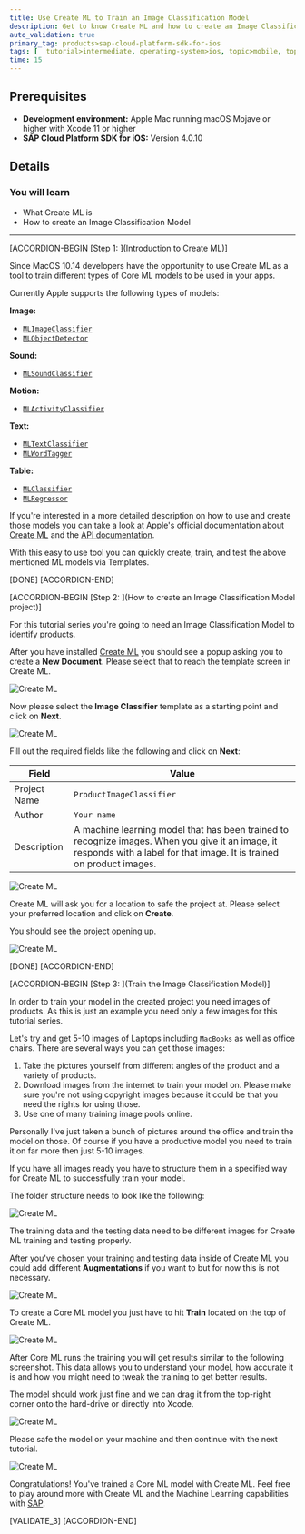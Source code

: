 ```yaml
---
title: Use Create ML to Train an Image Classification Model
description: Get to know Create ML and how to create an Image Classification Model for products.
auto_validation: true
primary_tag: products>sap-cloud-platform-sdk-for-ios
tags: [  tutorial>intermediate, operating-system>ios, topic>mobile, topic>odata, products>sap-cloud-platform, products>sap-cloud-platform-sdk-for-ios ]
time: 15
---
```


## Prerequisites  
- **Development environment:** Apple Mac running macOS Mojave or higher with Xcode 11 or higher
- **SAP Cloud Platform SDK for iOS:** Version 4.0.10

## Details
### You will learn  
  - What Create ML is
  - How to create an Image Classification Model

---

[ACCORDION-BEGIN [Step 1: ](Introduction to Create ML)]

Since MacOS 10.14 developers have the opportunity to use Create ML as a tool to train different types of Core ML models to be used in your apps.

Currently Apple supports the following types of models:

**Image:**
- [`MLImageClassifier`](https://developer.apple.com/documentation/createml/mlimageclassifier)
- [`MLObjectDetector`](https://developer.apple.com/documentation/createml/mlobjectdetector)

**Sound:**
- [`MLSoundClassifier`](https://developer.apple.com/documentation/createml/mlsoundclassifier)

**Motion:**
- [`MLActivityClassifier`](https://developer.apple.com/documentation/createml/mlactivityclassifier)

**Text:**
- [`MLTextClassifier`](https://developer.apple.com/documentation/createml/mltextclassifier)
- [`MLWordTagger`](https://developer.apple.com/documentation/createml/mlwordtagger)

**Table:**
- [`MLClassifier`](https://developer.apple.com/documentation/createml/mlclassifier)
- [`MLRegressor`](https://developer.apple.com/documentation/createml/mlregressor)

If you're interested in a more detailed description on how to use and create those models you can take a look at Apple's official documentation about [Create ML](https://developer.apple.com/documentation/createml/creating_an_image_classifier_model) and the [API documentation](https://developer.apple.com/documentation/createml).

With this easy to use tool you can quickly create, train, and test the above mentioned ML models via Templates.

[DONE]
[ACCORDION-END]

[ACCORDION-BEGIN [Step 2: ](How to create an Image Classification Model project)]

For this tutorial series you're going to need an Image Classification Model to identify products.

After you have installed [Create ML](https://developer.apple.com/machine-learning/create-ml/) you should see a popup asking you to create a **New Document**. Please select that to reach the template screen in Create ML.

![Create ML](fiori-ios-scpms-teched19-01.png)

Now please select the **Image Classifier** template as a starting point and click on **Next**.

![Create ML](fiori-ios-scpms-teched19-02.png)

Fill out the required fields like the following and click on **Next**:

| Field  | Value |
| ------------- | ------------- |
| Project Name  | `ProductImageClassifier`  |
| Author  | `Your name`  |
| Description  | A machine learning model that has been trained to recognize images. When you give it an image, it responds with a label for that image. It is trained on product images. |

![Create ML](fiori-ios-scpms-teched19-03.png)

Create ML will ask you for a location to safe the project at. Please select your preferred location and click on **Create**.

You should see the project opening up.

![Create ML](fiori-ios-scpms-teched19-04.png)

[DONE]
[ACCORDION-END]

[ACCORDION-BEGIN [Step 3: ](Train the Image Classification Model)]

In order to train your model in the created project you need images of products. As this is just an example you need only a few images for this tutorial series.

Let's try and get 5-10 images of Laptops including `MacBooks` as well as office chairs. There are several ways you can get those images:

1. Take the pictures yourself from different angles of the product and a variety of products.
2. Download images from the internet to train your model on. Please make sure you're not using copyright images because it could be that you need the rights for using those.
3. Use one of many training image pools online.

Personally I've just taken a bunch of pictures around the office and train the model on those. Of course if you have a productive model you need to train it on far more then just 5-10 images.

If you have all images ready you have to structure them in a specified way for Create ML to successfully train your model.

The folder structure needs to look like the following:

![Create ML](fiori-ios-scpms-teched19-05.png)

The training data and the testing data need to be different images for Create ML training and testing properly.

After you've chosen your training and testing data inside of Create ML you could add different **Augmentations** if you want to but for now this is not necessary.

![Create ML](fiori-ios-scpms-teched19-06.png)

To create a Core ML model you just have to hit **Train** located on the top of Create ML.

![Create ML](fiori-ios-scpms-teched19-07.png)

After Core ML runs the training you will get results similar to the following screenshot. This data allows you to understand your model, how accurate it is and how you might need to tweak the training to get better results.

The model should work just fine and we can drag it from the top-right corner onto the hard-drive or directly into Xcode.

![Create ML](fiori-ios-scpms-teched19-08.png)

Please safe the model on your machine and then continue with the next tutorial.

![Create ML](fiori-ios-scpms-teched19-09.png)

Congratulations! You've trained a Core ML model with Create ML. Feel free to play around more with Create ML and the Machine Learning capabilities with [SAP](https://www.sap.com/products/intelligent-technologies/artificial-intelligence.html).

[VALIDATE_3]
[ACCORDION-END]
